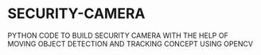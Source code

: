 # SECURITY-CAMERA
PYTHON CODE TO BUILD SECURITY CAMERA WITH THE HELP OF MOVING OBJECT DETECTION AND TRACKING CONCEPT USING OPENCV
